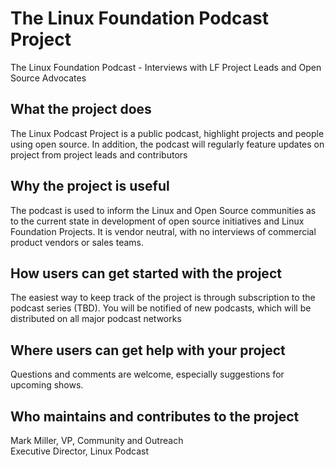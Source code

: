 # The Linux Foundation Podcast Project
The Linux Foundation Podcast - Interviews with LF Project Leads and Open Source Advocates

## What the project does
The Linux Podcast Project is a public podcast, highlight projects and people using open source. In addition, the podcast will regularly feature updates on project from project leads and contributors

## Why the project is useful
The podcast is used to inform the Linux and Open Source communities as to the current state in development of open source initiatives and Linux Foundation Projects. It is vendor neutral, with no interviews of commercial product vendors or sales teams. 

## How users can get started with the project
The easiest way to keep track of the project is through subscription to the podcast series (TBD). You will be notified of new podcasts, which will be distributed on all major podcast networks

## Where users can get help with your project
Questions and comments are welcome, especially suggestions for upcoming shows. 

## Who maintains and contributes to the project
Mark Miller, VP, Community and Outreach<br />
Executive Director, Linux Podcast
